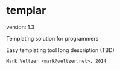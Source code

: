 templar
=======

version: 1.3

Templating solution for programmers

Easy templating tool long description (TBD)

	Mark Veltzer <mark@veltzer.net>, 2014
